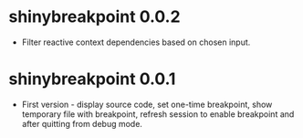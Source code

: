 # shinybreakpoint 0.0.2

* Filter reactive context dependencies based on chosen input.

# shinybreakpoint 0.0.1

* First version - display source code, set one-time breakpoint, show temporary file with breakpoint, refresh session to enable breakpoint and after quitting from debug mode.
